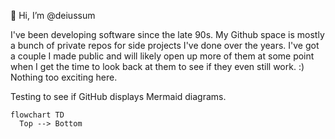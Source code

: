 👋 Hi, I’m @deiussum

I've been developing software since the late 90s.  My Github space is mostly a bunch of private repos for side projects I've done over the years.  I've got a couple I made public and will likely open up more of them at some point when I get the time to look back at them to see if they even still work. :)  Nothing too exciting here.

Testing to see if GitHub displays Mermaid diagrams.

```mermaid
flowchart TD
  Top --> Bottom
```
<!---
deiussum/deiussum is a ✨ special ✨ repository because its `README.md` (this file) appears on your GitHub profile.
You can click the Preview link to take a look at your changes.
--->
